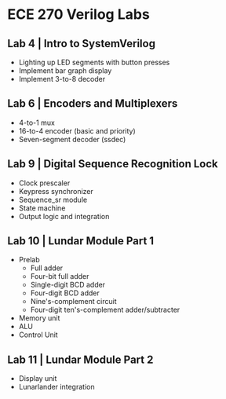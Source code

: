 # ECE 270 Verilog Labs

## Lab 4 | Intro to SystemVerilog
- Lighting up LED segments with button presses
- Implement bar graph display
- Implement 3-to-8 decoder

## Lab 6 | Encoders and Multiplexers
- 4-to-1 mux
- 16-to-4 encoder (basic and priority)
- Seven-segment decoder (ssdec)

## Lab 9 | Digital Sequence Recognition Lock
- Clock prescaler
- Keypress synchronizer
- Sequence_sr module
- State machine
- Output logic and integration

## Lab 10 | Lundar Module Part 1
- Prelab
  -   Full adder
  -   Four-bit full adder
  -   Single-digit BCD adder
  -   Four-digit BCD adder
  -   Nine's-complement circuit
  -   Four-digit ten's-complement adder/subtracter
- Memory unit
- ALU
- Control Unit

## Lab 11 | Lundar Module Part 2
- Display unit
- Lunarlander integration 
